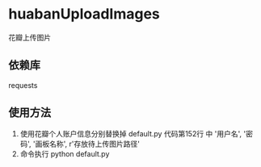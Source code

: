 # huabanUploadImages
花瓣上传图片

## 依赖库
requests

## 使用方法
1. 使用花瓣个人账户信息分别替换掉 default.py 代码第152行 中 '用户名', '密码', '画板名称', r'存放待上传图片路径'
2. 命令执行 python default.py
